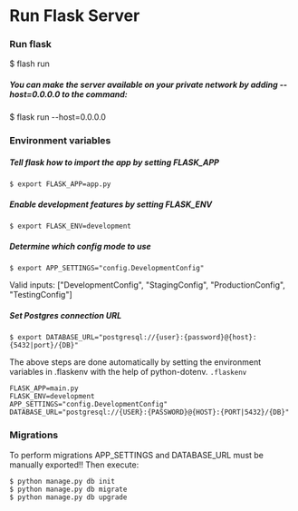 # Run Flask Server

### Run flask
$ flash run

##### You can make the server available on your private network by adding --host=0.0.0.0 to the command:
$ flask run --host=0.0.0.0


### Environment variables
##### Tell flask how to import the app by setting FLASK_APP
    
    $ export FLASK_APP=app.py

##### Enable development features by setting FLASK_ENV
    
    $ export FLASK_ENV=development

##### Determine which config mode to use 
    
    $ export APP_SETTINGS="config.DevelopmentConfig"
Valid inputs: ["DevelopmentConfig", "StagingConfig", "ProductionConfig", "TestingConfig"]

##### Set Postgres connection URL

    $ export DATABASE_URL="postgresql://{user}:{password}@{host}:{5432|port}/{DB}"

The above steps are done automatically by setting the environment variables in .flaskenv with the help of python-dotenv.
`.flaskenv`

    FLASK_APP=main.py
    FLASK_ENV=development
    APP_SETTINGS="config.DevelopmentConfig"
    DATABASE_URL="postgresql://{USER}:{PASSWORD}@{HOST}:{PORT|5432}/{DB}"

### Migrations
To perform migrations APP_SETTINGS and DATABASE_URL must be manually exported!!
Then execute:

    $ python manage.py db init
    $ python manage.py db migrate
    $ python manage.py db upgrade